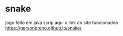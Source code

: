 # snake
jogo feito em java scrip
aqui o link do site funcionadno
https://gersonbreno.github.io/snake/
